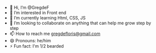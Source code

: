 - 👋 Hi, I’m @GregdeF
- 👀 I’m interested in Front end
- 🌱 I’m currently learning Html, CSS, JS
- 💞️ I’m looking to collaborate on anything that can help me grow step by step
- 📫 How to reach me gregdefloris@gmail.com
- 😄 Pronouns: he/him
- ⚡ Fun fact: I'm 1/2 bearded

<!---
GregdeF/GregdeF is a ✨ special ✨ repository because its `README.md` (this file) appears on your GitHub profile.
You can click the Preview link to take a look at your changes.
--->
